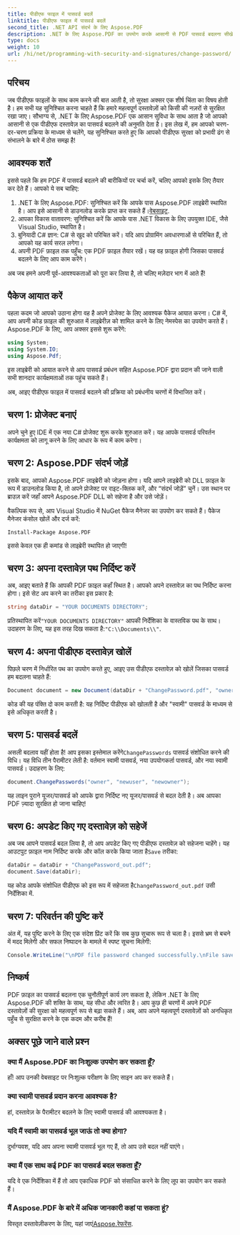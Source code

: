 ```yaml
---
title: पीडीएफ फाइल में पासवर्ड बदलें
linktitle: पीडीएफ फाइल में पासवर्ड बदलें
second_title: .NET API संदर्भ के लिए Aspose.PDF
description: .NET के लिए Aspose.PDF का उपयोग करके आसानी से PDF पासवर्ड बदलना सीखें। हमारा चरण-दर-चरण गाइड आपको सुरक्षित तरीके से प्रक्रिया से गुज़ारता है।
type: docs
weight: 10
url: /hi/net/programming-with-security-and-signatures/change-password/
---
```

## परिचय

जब पीडीएफ फाइलों के साथ काम करने की बात आती है, तो सुरक्षा अक्सर एक शीर्ष चिंता का विषय होती है। हम सभी यह सुनिश्चित करना चाहते हैं कि हमारे महत्वपूर्ण दस्तावेज़ों को किसी की नज़रों से सुरक्षित रखा जाए। सौभाग्य से, .NET के लिए Aspose.PDF एक आसान सुविधा के साथ आता है जो आपको आसानी से एक पीडीएफ दस्तावेज़ का पासवर्ड बदलने की अनुमति देता है। इस लेख में, हम आपको चरण-दर-चरण प्रक्रिया के माध्यम से चलेंगे, यह सुनिश्चित करते हुए कि आपको पीडीएफ सुरक्षा को प्रभावी ढंग से संभालने के बारे में ठोस समझ है!

## आवश्यक शर्तें

इससे पहले कि हम PDF में पासवर्ड बदलने की बारीकियों पर चर्चा करें, चलिए आपको इसके लिए तैयार कर देते हैं। आपको ये सब चाहिए:

1. .NET के लिए Aspose.PDF: सुनिश्चित करें कि आपके पास Aspose.PDF लाइब्रेरी स्थापित है। आप इसे आसानी से डाउनलोड करके प्राप्त कर सकते हैं।[वेबसाइट](https://releases.aspose.com/pdf/net/).
2. आपका विकास वातावरण: सुनिश्चित करें कि आपके पास .NET विकास के लिए उपयुक्त IDE, जैसे Visual Studio, स्थापित है।
3. बुनियादी C# ज्ञान: C# से खुद को परिचित करें। यदि आप प्रोग्रामिंग अवधारणाओं से परिचित हैं, तो आपको यह कार्य सरल लगेगा।
4. अपनी PDF फ़ाइल तक पहुँच: एक PDF फ़ाइल तैयार रखें। यह वह फ़ाइल होगी जिसका पासवर्ड बदलने के लिए आप काम करेंगे।

अब जब हमने अपनी पूर्व-आवश्यकताओं को पूरा कर लिया है, तो चलिए मज़ेदार भाग में आते हैं!

## पैकेज आयात करें

पहला कदम जो आपको उठाना होगा वह है अपने प्रोजेक्ट के लिए आवश्यक पैकेज आयात करना। C# में, आप अपनी कोड फ़ाइल की शुरुआत में लाइब्रेरीज़ को शामिल करने के लिए नेमस्पेस का उपयोग करते हैं। Aspose.PDF के लिए, आप अक्सर इससे शुरू करेंगे:

```csharp
using System;
using System.IO;
using Aspose.Pdf;
```

इस लाइब्रेरी को आयात करने से आप पासवर्ड प्रबंधन सहित Aspose.PDF द्वारा प्रदान की जाने वाली सभी शानदार कार्यक्षमताओं तक पहुंच सकते हैं। 

अब, आइए पीडीएफ फाइल में पासवर्ड बदलने की प्रक्रिया को प्रबंधनीय चरणों में विभाजित करें। 

## चरण 1: प्रोजेक्ट बनाएं

अपने चुने हुए IDE में एक नया C# प्रोजेक्ट शुरू करके शुरुआत करें। यह आपके पासवर्ड परिवर्तन कार्यक्षमता को लागू करने के लिए आधार के रूप में काम करेगा।

## चरण 2: Aspose.PDF संदर्भ जोड़ें

इसके बाद, आपको Aspose.PDF लाइब्रेरी को जोड़ना होगा। यदि आपने लाइब्रेरी को DLL फ़ाइल के रूप में डाउनलोड किया है, तो अपने प्रोजेक्ट पर राइट-क्लिक करें, और “संदर्भ जोड़ें” चुनें। उस स्थान पर ब्राउज़ करें जहाँ आपने Aspose.PDF DLL को सहेजा है और उसे जोड़ें।

वैकल्पिक रूप से, आप Visual Studio में NuGet पैकेज मैनेजर का उपयोग कर सकते हैं। पैकेज मैनेजर कंसोल खोलें और दर्ज करें:

```
Install-Package Aspose.PDF
```

इससे केवल एक ही कमांड से लाइब्रेरी स्थापित हो जाएगी!

## चरण 3: अपना दस्तावेज़ पथ निर्दिष्ट करें

अब, आइए बताते हैं कि आपकी PDF फ़ाइल कहाँ स्थित है। आपको अपने दस्तावेज़ का पथ निर्दिष्ट करना होगा। इसे सेट अप करने का तरीका इस प्रकार है:

```csharp
string dataDir = "YOUR DOCUMENTS DIRECTORY";
```

 प्रतिस्थापित करें`"YOUR DOCUMENTS DIRECTORY"` आपकी निर्देशिका के वास्तविक पथ के साथ। उदाहरण के लिए, यह इस तरह दिख सकता है:`"C:\\Documents\\"`.

## चरण 4: अपना पीडीएफ दस्तावेज़ खोलें

पिछले चरण में निर्धारित पथ का उपयोग करते हुए, आइए उस पीडीएफ दस्तावेज़ को खोलें जिसका पासवर्ड हम बदलना चाहते हैं:

```csharp
Document document = new Document(dataDir + "ChangePassword.pdf", "owner");
```

कोड की यह पंक्ति दो काम करती है: यह निर्दिष्ट पीडीएफ को खोलती है और "स्वामी" पासवर्ड के माध्यम से इसे अधिकृत करती है।

## चरण 5: पासवर्ड बदलें

 असली बदलाव यहीं होता है! आप इसका इस्तेमाल करेंगे`ChangePasswords` पासवर्ड संशोधित करने की विधि। यह विधि तीन पैरामीटर लेती है: वर्तमान स्वामी पासवर्ड, नया उपयोगकर्ता पासवर्ड, और नया स्वामी पासवर्ड। उदाहरण के लिए:

```csharp
document.ChangePasswords("owner", "newuser", "newowner");
```

यह लाइन पुराने यूजर/पासवर्ड को आपके द्वारा निर्दिष्ट नए यूजर/पासवर्ड से बदल देती है। अब आपका PDF ज़्यादा सुरक्षित हो जाना चाहिए!

## चरण 6: अपडेट किए गए दस्तावेज़ को सहेजें

 अब जब आपने पासवर्ड बदल लिया है, तो आप अपडेट किए गए पीडीएफ दस्तावेज़ को सहेजना चाहेंगे। यह आउटपुट फ़ाइल नाम निर्दिष्ट करके और कॉल करके किया जाता है`Save` तरीका:

```csharp
dataDir = dataDir + "ChangePassword_out.pdf";
document.Save(dataDir);
```

 यह कोड आपके संशोधित पीडीएफ को इस रूप में सहेजता है`ChangePassword_out.pdf` उसी निर्देशिका में.

## चरण 7: परिवर्तन की पुष्टि करें

अंत में, यह पुष्टि करने के लिए एक संदेश प्रिंट करें कि सब कुछ सुचारू रूप से चला है। इससे भ्रम से बचने में मदद मिलेगी और सफल निष्पादन के मामले में स्पष्ट सूचना मिलेगी:

```csharp
Console.WriteLine("\nPDF file password changed successfully.\nFile saved at " + dataDir);
```

## निष्कर्ष

PDF फ़ाइल का पासवर्ड बदलना एक चुनौतीपूर्ण कार्य लग सकता है, लेकिन .NET के लिए Aspose.PDF की शक्ति के साथ, यह सीधा और त्वरित है। आप कुछ ही चरणों में अपने PDF दस्तावेज़ों की सुरक्षा को महत्वपूर्ण रूप से बढ़ा सकते हैं। अब, आप अपने महत्वपूर्ण दस्तावेज़ों को अनधिकृत पहुँच से सुरक्षित करने के एक कदम और करीब हैं!

## अक्सर पूछे जाने वाले प्रश्न

### क्या मैं Aspose.PDF का निःशुल्क उपयोग कर सकता हूँ?
हाँ! आप उनकी वेबसाइट पर निःशुल्क परीक्षण के लिए साइन अप कर सकते हैं।

### क्या स्वामी पासवर्ड प्रदान करना आवश्यक है?
हां, दस्तावेज़ के पैरामीटर बदलने के लिए स्वामी पासवर्ड की आवश्यकता है।

### यदि मैं स्वामी का पासवर्ड भूल जाऊं तो क्या होगा?
दुर्भाग्यवश, यदि आप अपना स्वामी पासवर्ड भूल गए हैं, तो आप उसे बदल नहीं पाएंगे।

### क्या मैं एक साथ कई PDF का पासवर्ड बदल सकता हूँ?
यदि वे एक निर्देशिका में हैं तो आप एकाधिक PDF को संसाधित करने के लिए लूप का उपयोग कर सकते हैं।

### मैं Aspose.PDF के बारे में अधिक जानकारी कहां पा सकता हूं?
 विस्तृत दस्तावेज़ीकरण के लिए, यहां जाएं[Aspose.रेफरेंस](https://reference.aspose.com/pdf/net/).